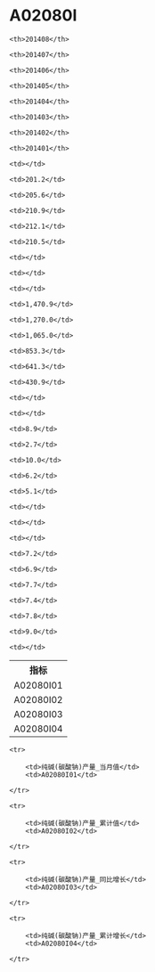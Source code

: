 A02080I
======


<table>

<tr>
    <th>指标</th>
    
    <th>201408</th>
    
    <th>201407</th>
    
    <th>201406</th>
    
    <th>201405</th>
    
    <th>201404</th>
    
    <th>201403</th>
    
    <th>201402</th>
    
    <th>201401</th>
    
</tr>


<tr>
    <td>A02080I01</td>
    
    <td></td>
    
    <td>201.2</td>
    
    <td>205.6</td>
    
    <td>210.9</td>
    
    <td>212.1</td>
    
    <td>210.5</td>
    
    <td></td>
    
    <td></td>
    

</tr>

<tr>
    <td>A02080I02</td>
    
    <td></td>
    
    <td>1,470.9</td>
    
    <td>1,270.0</td>
    
    <td>1,065.0</td>
    
    <td>853.3</td>
    
    <td>641.3</td>
    
    <td>430.9</td>
    
    <td></td>
    

</tr>

<tr>
    <td>A02080I03</td>
    
    <td></td>
    
    <td>8.9</td>
    
    <td>2.7</td>
    
    <td>10.0</td>
    
    <td>6.2</td>
    
    <td>5.1</td>
    
    <td></td>
    
    <td></td>
    

</tr>

<tr>
    <td>A02080I04</td>
    
    <td></td>
    
    <td>7.2</td>
    
    <td>6.9</td>
    
    <td>7.7</td>
    
    <td>7.4</td>
    
    <td>7.8</td>
    
    <td>9.0</td>
    
    <td></td>
    

</tr>


</table>

<table>
    
    <tr>

        <td>纯碱(碳酸钠)产量_当月值</td>
        <td>A02080I01</td>

    </tr>
    
    <tr>

        <td>纯碱(碳酸钠)产量_累计值</td>
        <td>A02080I02</td>

    </tr>
    
    <tr>

        <td>纯碱(碳酸钠)产量_同比增长</td>
        <td>A02080I03</td>

    </tr>
    
    <tr>

        <td>纯碱(碳酸钠)产量_累计增长</td>
        <td>A02080I04</td>

    </tr>
    
</table>